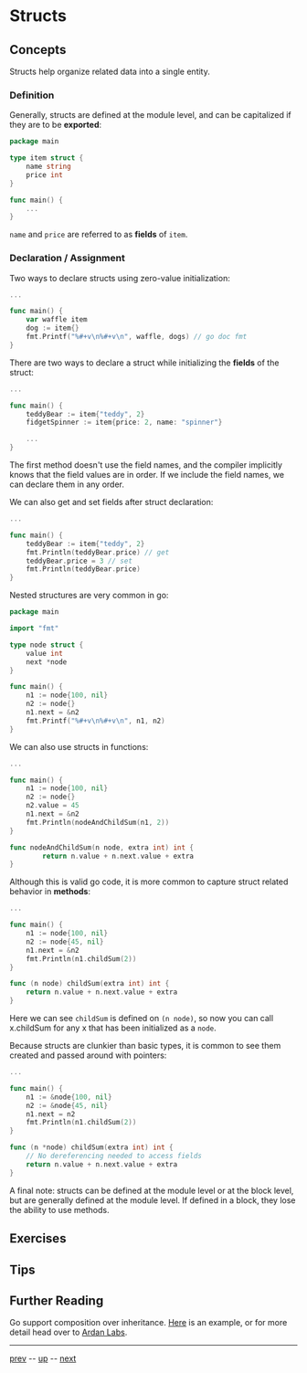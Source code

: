 # Structs

## Concepts

Structs help organize related data into a single entity.

### Definition

Generally, structs are defined at the module level, and can be capitalized if they are to be **exported**:
```go
package main

type item struct {
    name string
    price int
}

func main() {
    ...
}
```

`name` and `price` are referred to as **fields** of `item`.

### Declaration / Assignment

Two ways to declare structs using zero-value initialization:

```go
...

func main() {
    var waffle item
    dog := item{}
    fmt.Printf("%#+v\n%#+v\n", waffle, dogs) // go doc fmt
}
```

There are two ways to declare a struct while initializing the **fields** of the struct:

```go
...

func main() {
    teddyBear := item{"teddy", 2}
    fidgetSpinner := item{price: 2, name: "spinner"}

    ...
}
```

The first method doesn't use the field names, and the compiler implicitly knows that the field values are in order. If we include the field names, we can declare them in any order.

We can also get and set fields after struct declaration:
```go
...

func main() {
    teddyBear := item{"teddy", 2}
    fmt.Println(teddyBear.price) // get
    teddyBear.price = 3 // set
    fmt.Println(teddyBear.price)
}
```

Nested structures are very common in go:
```go
package main

import "fmt"

type node struct {
    value int
    next *node
}

func main() {
    n1 := node{100, nil}
    n2 := node{}
    n1.next = &n2
    fmt.Printf("%#+v\n%#+v\n", n1, n2)
}
```

We can also use structs in functions:

```go
...

func main() {
    n1 := node{100, nil}
    n2 := node{}
    n2.value = 45
    n1.next = &n2
    fmt.Println(nodeAndChildSum(n1, 2))
}

func nodeAndChildSum(n node, extra int) int {
        return n.value + n.next.value + extra
}
```

Although this is valid go code, it is more common to capture struct related behavior in **methods**:

```go
...

func main() {
    n1 := node{100, nil}
    n2 := node{45, nil}
    n1.next = &n2
    fmt.Println(n1.childSum(2))
}

func (n node) childSum(extra int) int {
    return n.value + n.next.value + extra
}
```

Here we can see `childSum` is defined on `(n node)`, so now you can call x.childSum for any x that has been initialized as a `node`.

Because structs are clunkier than basic types, it is common to see them created and passed around with pointers:

```go
...

func main() {
    n1 := &node{100, nil}
    n2 := &node{45, nil}
    n1.next = n2
    fmt.Println(n1.childSum(2))
}

func (n *node) childSum(extra int) int {
    // No dereferencing needed to access fields
    return n.value + n.next.value + extra
}
```

A final note: structs can be defined at the module level or at the block level, but are generally defined at the module level. If defined in a block, they lose the ability to use methods.

## Exercises

## Tips

## <a name="reading"></a>Further Reading

Go support composition over inheritance. [Here](3.2.1.md) is an example, or for more detail head over to [Ardan Labs](https://www.ardanlabs.com/blog/2015/09/composition-with-go.html).

---

[prev](3.1.md) -- [up](Readme.md) -- [next](3.3.md)